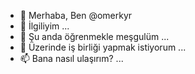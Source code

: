- 👋 Merhaba, Ben @omerkyr
- 👀 İlgiliyim ...
- 🌱 Şu anda öğrenmekle meşgulüm ...
- 💞️ Üzerinde iş birliği yapmak istiyorum ...
- 📫 Bana nasıl ulaşırım? ...

<!---
omerkyr/omerkyr bir ✨ özel ✨ deposudur çünkü `README.md` (bu dosya) GitHub profilinizde görünür.
Değişikliklerinize göz atmak için Önizleme bağlantısını tıklayabilirsiniz..
--->
